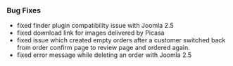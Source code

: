 ### Bug Fixes
- fixed finder plugin compatibility issue with Joomla 2.5
- fixed download link for images delivered by Picasa
- fixed issue which created empty orders after a customer switched back from order confirm page to review page and ordered again.
- fixed error message while deleting an order with Joomla 2.5
